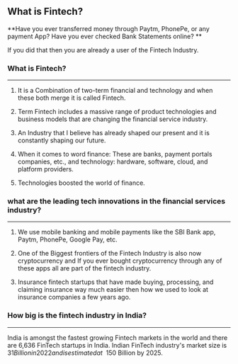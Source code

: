 ## What is Fintech?

**Have you ever transferred money through Paytm, PhonePe, or any payment App? Have you ever checked Bank Statements online?
**

If you did that then you are already a user of the Fintech Industry.

### What is Fintech?
****
1. It is a Combination of two-term financial and technology and when these both merge it is called Fintech.

2. Term Fintech includes a massive range of product technologies and business models that are changing the financial service industry.

3.  An Industry that I believe has already shaped our present and it is constantly shaping our future.

4. When it comes to word finance: These are banks, payment portals companies, etc., and technology: hardware, software, cloud, and platform providers. 

5. Technologies boosted the world of finance.

### what are the leading tech innovations in the financial services industry?
****
1. We use mobile banking and mobile payments like the SBI Bank app, Paytm, PhonePe, Google Pay, etc.

2. One of the Biggest frontiers of the Fintech Industry is also now cryptocurrency and If you ever bought cryptocurrency through any of these apps all are part of the fintech industry.

3. Insurance fintech startups that have made buying, processing, and claiming insurance way much easier then how we used to look at insurance companies a few years ago.

### How big is the fintech industry in India?
****
India is amongst the fastest growing Fintech markets in the world and there are 6,636 FinTech startups in India. Indian FinTech industry's market size is $31 Billion in 2022 and is estimated at ~$ 150 Billion by 2025.

